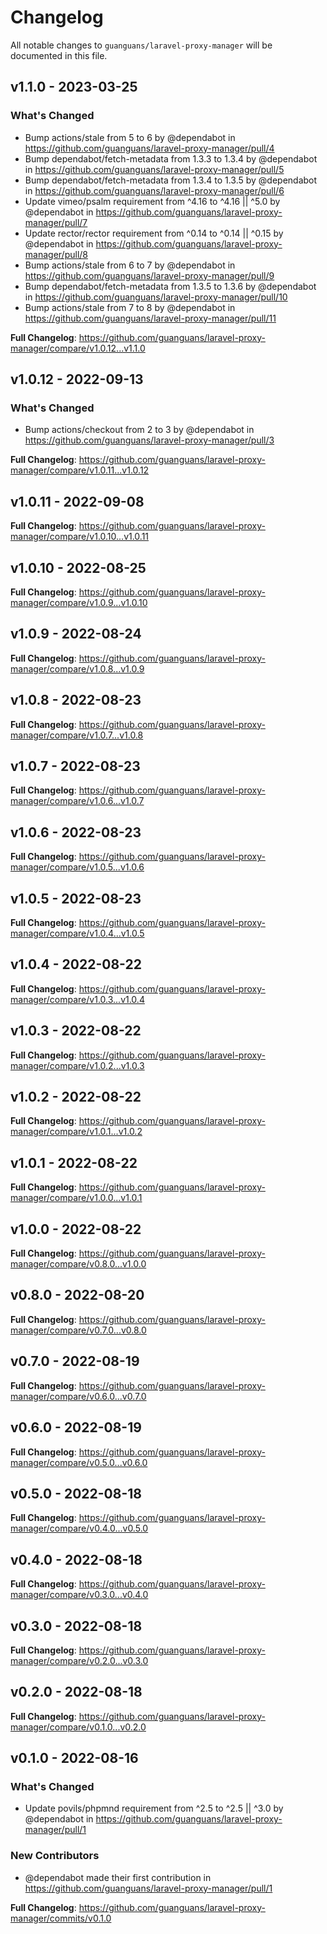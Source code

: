 # Changelog

All notable changes to `guanguans/laravel-proxy-manager` will be documented in this file.

## v1.1.0 - 2023-03-25

### What's Changed

- Bump actions/stale from 5 to 6 by @dependabot in https://github.com/guanguans/laravel-proxy-manager/pull/4
- Bump dependabot/fetch-metadata from 1.3.3 to 1.3.4 by @dependabot in https://github.com/guanguans/laravel-proxy-manager/pull/5
- Bump dependabot/fetch-metadata from 1.3.4 to 1.3.5 by @dependabot in https://github.com/guanguans/laravel-proxy-manager/pull/6
- Update vimeo/psalm requirement from ^4.16 to ^4.16 || ^5.0 by @dependabot in https://github.com/guanguans/laravel-proxy-manager/pull/7
- Update rector/rector requirement from ^0.14 to ^0.14 || ^0.15 by @dependabot in https://github.com/guanguans/laravel-proxy-manager/pull/8
- Bump actions/stale from 6 to 7 by @dependabot in https://github.com/guanguans/laravel-proxy-manager/pull/9
- Bump dependabot/fetch-metadata from 1.3.5 to 1.3.6 by @dependabot in https://github.com/guanguans/laravel-proxy-manager/pull/10
- Bump actions/stale from 7 to 8 by @dependabot in https://github.com/guanguans/laravel-proxy-manager/pull/11

**Full Changelog**: https://github.com/guanguans/laravel-proxy-manager/compare/v1.0.12...v1.1.0

## v1.0.12 - 2022-09-13

### What's Changed

- Bump actions/checkout from 2 to 3 by @dependabot in https://github.com/guanguans/laravel-proxy-manager/pull/3

**Full Changelog**: https://github.com/guanguans/laravel-proxy-manager/compare/v1.0.11...v1.0.12

## v1.0.11 - 2022-09-08

**Full Changelog**: https://github.com/guanguans/laravel-proxy-manager/compare/v1.0.10...v1.0.11

## v1.0.10 - 2022-08-25

**Full Changelog**: https://github.com/guanguans/laravel-proxy-manager/compare/v1.0.9...v1.0.10

## v1.0.9 - 2022-08-24

**Full Changelog**: https://github.com/guanguans/laravel-proxy-manager/compare/v1.0.8...v1.0.9

## v1.0.8 - 2022-08-23

**Full Changelog**: https://github.com/guanguans/laravel-proxy-manager/compare/v1.0.7...v1.0.8

## v1.0.7 - 2022-08-23

**Full Changelog**: https://github.com/guanguans/laravel-proxy-manager/compare/v1.0.6...v1.0.7

## v1.0.6 - 2022-08-23

**Full Changelog**: https://github.com/guanguans/laravel-proxy-manager/compare/v1.0.5...v1.0.6

## v1.0.5 - 2022-08-23

**Full Changelog**: https://github.com/guanguans/laravel-proxy-manager/compare/v1.0.4...v1.0.5

## v1.0.4 - 2022-08-22

**Full Changelog**: https://github.com/guanguans/laravel-proxy-manager/compare/v1.0.3...v1.0.4

## v1.0.3 - 2022-08-22

**Full Changelog**: https://github.com/guanguans/laravel-proxy-manager/compare/v1.0.2...v1.0.3

## v1.0.2 - 2022-08-22

**Full Changelog**: https://github.com/guanguans/laravel-proxy-manager/compare/v1.0.1...v1.0.2

## v1.0.1 - 2022-08-22

**Full Changelog**: https://github.com/guanguans/laravel-proxy-manager/compare/v1.0.0...v1.0.1

## v1.0.0 - 2022-08-22

**Full Changelog**: https://github.com/guanguans/laravel-proxy-manager/compare/v0.8.0...v1.0.0

## v0.8.0 - 2022-08-20

**Full Changelog**: https://github.com/guanguans/laravel-proxy-manager/compare/v0.7.0...v0.8.0

## v0.7.0 - 2022-08-19

**Full Changelog**: https://github.com/guanguans/laravel-proxy-manager/compare/v0.6.0...v0.7.0

## v0.6.0 - 2022-08-19

**Full Changelog**: https://github.com/guanguans/laravel-proxy-manager/compare/v0.5.0...v0.6.0

## v0.5.0 - 2022-08-18

**Full Changelog**: https://github.com/guanguans/laravel-proxy-manager/compare/v0.4.0...v0.5.0

## v0.4.0 - 2022-08-18

**Full Changelog**: https://github.com/guanguans/laravel-proxy-manager/compare/v0.3.0...v0.4.0

## v0.3.0 - 2022-08-18

**Full Changelog**: https://github.com/guanguans/laravel-proxy-manager/compare/v0.2.0...v0.3.0

## v0.2.0 - 2022-08-18

**Full Changelog**: https://github.com/guanguans/laravel-proxy-manager/compare/v0.1.0...v0.2.0

## v0.1.0 - 2022-08-16

### What's Changed

- Update povils/phpmnd requirement from ^2.5 to ^2.5 || ^3.0 by @dependabot in https://github.com/guanguans/laravel-proxy-manager/pull/1

### New Contributors

- @dependabot made their first contribution in https://github.com/guanguans/laravel-proxy-manager/pull/1

**Full Changelog**: https://github.com/guanguans/laravel-proxy-manager/commits/v0.1.0
